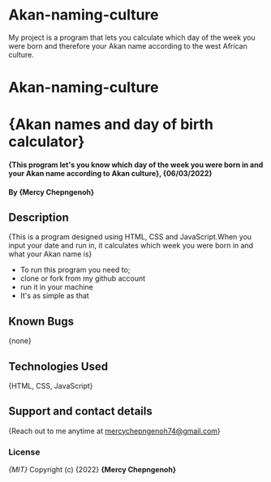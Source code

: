 # Akan-naming-culture
My project is a program that lets you calculate which day of the week you were born and therefore your Akan name according to the west African culture.
# Akan-naming-culture
# {Akan names and day of birth calculator}
#### {This program let's you know which day of the week you were born in and your Akan name according to Akan culture}, {06/03/2022}
#### By **{Mercy Chepngenoh}**
## Description
{This is a program designed using HTML, CSS and JavaScript.When you input your date and run in, it calculates which week you were born in and what your Akan name is}
* To run this program you need to;
* clone or fork from my github account
* run it in your machine
* It's as simple as that
## Known Bugs
{none}
## Technologies Used
{HTML, CSS, JavaScript}
## Support and contact details
{Reach out to me anytime at mercychepngenoh74@gmail.com}
### License
*{MIT}*
Copyright (c) {2022} **{Mercy Chepngenoh}**

